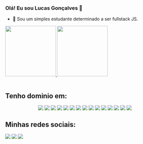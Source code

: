 ### Olá! Eu sou Lucas Gonçalves 👋

- 🔭 Sou um simples estudante determinado a ser fullstack JS.

<div>
  <a href="https://github.com/Lucas-Eduardo-Goncalves">
    <img height="160em" src="https://github-readme-stats.vercel.app/api?username=Lucas-Eduardo-Goncalves&show_icons=true&theme=vue&include_all_commits=true&count_private=true"/>
    <img height="160em" src="https://github-readme-stats.vercel.app/api/top-langs/?username=Lucas-Eduardo-Goncalves&layout=compact&langs_count=7&theme=vue"/>
  </a>
  
</div>

<br/>

<div style="display: inline_block">
  <h2>Tenho dominio em: </h2>  
  <div align="center">
    <img style="max-width: 100%;" src="https://img.shields.io/badge/HTML5-E34F26?style=for-the-badge&logo=html5&logoColor=white"/>
  <img style="max-width: 100%;" src="https://img.shields.io/badge/CSS3-1572B6?style=for-the-badge&logo=css3&logoColor=white"/>
  <img style="max-width: 100%;" src="https://img.shields.io/badge/Sass-CC6699?style=for-the-badge&logo=sass&logoColor=white"/>
  <img style="max-width: 100%;" src="https://img.shields.io/badge/JavaScript-F7DF1E?style=for-the-badge&logo=javascript&logoColor=black"/>
  <img style="max-width: 100%;" src="https://img.shields.io/badge/TypeScript-007ACC?style=for-the-badge&logo=typescript&logoColor=white"/>
  <img style="max-width: 100%;" src="https://img.shields.io/badge/React-20232A?style=for-the-badge&logo=react&logoColor=61DAFB"/>
  <img style="max-width: 100%;" src="https://img.shields.io/badge/styled--components-DB7093?style=for-the-badge&logo=styled-components&logoColor=white"/>
  <img style="max-width: 100%;" src="https://img.shields.io/badge/Tailwind_CSS-38B2AC?style=for-the-badge&logo=tailwind-css&logoColor=white"/>
    <img style="max-width: 100%;" src="https://img.shields.io/badge/Remix-483285?style=for-the-badge&logo=remix&logoColor=white"/>
    <img style="max-width: 100%;" src="https://img.shields.io/badge/Firebase-F9CB31?style=for-the-badge&logo=firebase&logoColor=black"/>
     <img style="max-width: 100%;" src="https://img.shields.io/badge/MongoDB-4EA94B?style=for-the-badge&logo=mongodb&logoColor=white"/>
     <img style="max-width: 100%;" src="https://img.shields.io/badge/Chakra UI-81E6DA?style=for-the-badge&logo=chakra-ui&logoColor=white"/>
<img style="max-width: 100%;" src="https://img.shields.io/badge/Node.js-43853D?style=for-the-badge&logo=node.js&logoColor=white"/>
  <img style="max-width: 100%;" src="https://img.shields.io/badge/Express.js-404D59?style=for-the-badge"/>
    <img style="max-width: 100%;" src="https://img.shields.io/badge/Prisma-404D59?style=for-the-badge&logo=prisma&logoColor=white"/>
  </div>
</div>
 
<div style="display: inline_block">
  <h2>Minhas redes sociais: </h2>  
  
  <div>
    <a href="https://www.instagram.com/lukasedugoncalves/" target="_blank"><img src="https://img.shields.io/badge/-Instagram-%23E4405F?style=for-the-badge&logo=instagram&logoColor=white" target="_blank"></a>
 <a href="https://discord.gg/pY68VW2x47" target="_blank"><img src="https://img.shields.io/badge/Discord-7289DA?style=for-the-badge&logo=discord&logoColor=white" target="_blank"></a> 
  <a href = "mailto:lucasgoncalvesgithub@gmail.com"><img src="https://img.shields.io/badge/-Gmail-%23333?style=for-the-badge&logo=gmail&logoColor=white" target="_blank"></a>
  </div>
</div>
